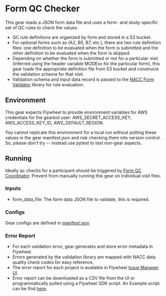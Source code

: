 # Form QC Checker

This gear reads a JSON form data file and uses a form- and study-specific set of QC rules to check the values. 
- QC rule definitions are organized by form and stored in a S3 bucket.
- For optional forms such as (A2, B5, B7, etc.), there are two rule definition files: one definition to be evaluated when the form is submitted and the other definition to be evaluated when the form is skipped.
- Depending on whether the form is submitted or not for a particular visit (inferred using the header variable MODExx for the particular form), this gear loads the appropriate definition file from S3 bucket and constructs the validation schema for that visit.
- Validation schema and input data record is passed to the [NACC Form Validator](https://github.com/naccdata/nacc-form-validator) library for rule evaluation.

## Environment

This gear expects Flywheel to provide environment variables for AWS credentials for the gearbot user: AWS_SECRET_ACCESS_KEY, AWS_ACCESS_KEY_ID, AWS_DEFAULT_REGION.

You cannot replicate this environment for a local run without putting these values in the gear manifest.json and risk checking them into version control. So, please don't try -- instead use pytest to test non-gear aspects.

## Running

Ideally qc checks for a participant should be triggered by [Form QC Coordinator](https://github.com/naccdata/flywheel-gear-extensions/blob/main/docs/form_qc_coordinator/index.md). Prevent from manually running this gear on individual visit files.

### Inputs
- form_data_file: The form data JSON file to validate, this is required.

### Configs
Gear configs are defined in [manifest.json](https://github.com/naccdata/flywheel-gear-extensions/blob/main/gear/form_qc_coordinator/src/docker/manifest.json)

### Error Report

- For each validation error, gear generates and store error metadata in Flywheel.
- Errors generated by the validation library are mapped with NACC data quality check codes for easy reference.
- The error report for each project is available in Flywheel [Issue Manager UI](https://docs.naccdata.org/edc/data-uploads-and-quality-checks/data-quality-processing/error-checking-process). 
- Error report can be downloaded as a CSV file from the UI or programmatically pulled using a Flywheel SDK script. An Example script can be find [here](https://github.com/naccdata/data-platform-demos/tree/main/demo/pull_errors).